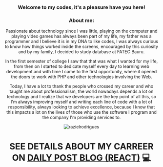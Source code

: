 <h3 align="center">Welcome to my codes, it's a pleasure have you here!</h3>

<h3 align="center">About me:</h3>

<p align="center">
Passionate about technology since I was little, playing on the computer and playing video games has always been part of my life, my father was a programmer and I believe it is in my DNA to like codes, I was always curious to know how things worked inside the screens, encouraged by this curiosity and by my family, I decided to study database at FATEC Bauru.
</p>

<p align="center">
In the first semester of college I saw that that was what I wanted for my life, from then on I started to dedicate myself every day to learning web development and with time I came to the first opportunity, where it opened the doors to work with PHP and other technologies involving the Web.
</p>

<p align="center">
Today, I have a lot to thank the people who crossed my career and who taught me about professionalism, the world nowadays depends a lot on technology and I realize that we developers are the key point of all this, so I'm always improving myself and writing each line of code with a lot of responsibility, always looking to achieve excellence, because I know that this impacts a lot on the lives of those who use the software I program and the company I'm providing services to.
</p>

<p align="center">

<img align="center" src="https://github-readme-stats.vercel.app/api/top-langs?username=razielrodrigues&show_icons=true&theme=dark&locale=en&layout=compact" alt="razielrodrigues" />

</p>

<h1 align="center">SEE DETAILS ABOUT MY CARREER ON <a href="https://raziel-dev.vercel.app/">DAILY POST BLOG (REACT)</a> 💻</h1>
